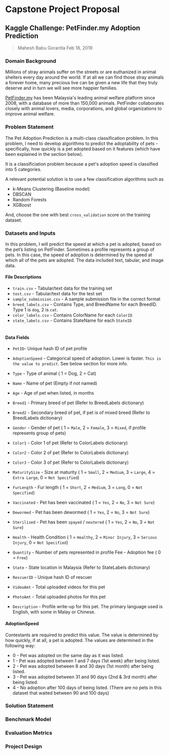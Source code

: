 # **Capstone Project Proposal**

## **Kaggle Challenge: PetFinder.my Adoption Prediction**

> Mahesh Babu Gorantla Feb 18, 2019

### **Domain Background**

Millions of stray animals suffer on the streets or are euthanized in animal shelters every day around the world. If at all we can find those stray animals a forever home, many precious live can be given a new life that they truly deserve and in turn we will see more happier families.

[PetFinder.my](https://www.petfinder.my/) has been Malaysia's leading animal welfare platform since 2008, with a database of more than 150,000 animals. PetFinder collaborates closely with animal lovers, media, corporations, and global organizations to improve animal welfare.

### **Problem Statement**

The Pet Adoption Prediction is a multi-class classification problem. In this problem, I need to develop algorithms to predict the adoptability of pets - specifically, how quickly is a pet adopted based on it features (which have been explained in the section below).

It is a classificiation problem because a pet's adoption speed is classified into 5 categories.

A relevant potential solution is to use a few classification algorithms such as

* k-Means Clustering (Baseline model)
* DBSCAN
* Random Forests
* XGBoost

And, choose the one with best `cross_validation` score on the training dataset.

### **Datasets and Inputs**

In this problem, I will predict the speed at which a pet is adopted, based on the pet’s listing on PetFinder. Sometimes a profile represents a group of pets. In this case, the speed of adoption is determined by the speed at which all of the pets are adopted. The data included text, tabular, and image data.

#### **File Descriptions**

* `train.csv` - Tabular/text data for the training set
* `test.csv` - Tabular/text data for the test set
* `sample_submission.csv` - A sample submission file in the correct format
* `breed_labels.csv` - Contains Type, and BreedName for each BreedID. Type 1 is `dog`, 2 is `cat`.
* `color_labels.csv` - Contains ColorName for each `ColorID`
* `state_labels.csv` - Contains StateName for each `StateID`
<br><br>

#### **Data Fields**

* `PetID`- Unique hash ID of pet profile
* `AdoptionSpeed` - Categorical speed of adoption. Lower is faster. `This is the value to predict`. See below section for more info.

* `Type` - Type of animal ( 1  = Dog, 2  = Cat)
* `Name` - Name of pet (Empty if not named)
* `Age` - Age of pet when listed, in months
* `Breed1` - Primary breed of pet (Refer to BreedLabels dictionary)

* `Breed2` - Secondary breed of pet, if pet is of mixed breed (Refer to BreedLabels dictionary)

* `Gender` - Gender of pet ( 1 = `Male`,  2 = `Female`, 3 = `Mixed`, if profile represents group of pets)

* `Color1` - Color 1 of pet (Refer to ColorLabels dictionary)

* `Color2` - Color 2 of pet (Refer to ColorLabels dictionary)

* `Color3` - Color 3 of pet (Refer to ColorLabels dictionary)

* `MaturitySize` - Size at maturity ( 1  = `Small`,  2  = `Medium`,  3  = `Large`,  4  = `Extra Large`,  0  = `Not Specified`)

* `FurLength` - Fur length ( 1 = `Short`, 2 = `Medium`, 3 = `Long`, 0 = `Not Specified`)

* `Vaccinated` - Pet has been vaccinated ( 1 = `Yes`,  2 = `No`, 3 = `Not Sure`)

* `Dewormed` - Pet has been dewormed ( 1 = `Yes`, 2 = `No`, 3 = `Not Sure`)

* `Sterilized` - Pet has been `spayed` / `neutered` ( 1  = `Yes`, 2 = `No`, 3 = `Not Sure`)

* `Health` - Health Condition ( 1 = `Healthy`, 2 = `Minor Injury`, 3 = `Serious Injury`, 0 = `Not Specified`)

* `Quantity` - Number of pets represented in profile
Fee - Adoption fee ( 0 = `Free`)

* `State` - State location in Malaysia (Refer to StateLabels dictionary)

* `RescuerID` - Unique hash ID of rescuer

* `VideoAmt` - Total uploaded videos for this pet

* `PhotoAmt` - Total uploaded photos for this pet

* `Description` - Profile write-up for this pet. The primary language used is English, with some in Malay or Chinese.

#### **AdoptionSpeed**

Contestants are required to predict this value. The value is determined by how quickly, if at all, a pet is adopted. The values are determined in the following way:

* 0 - Pet was adopted on the same day as it was listed.
* 1 - Pet was adopted between 1 and 7 days (1st week) after being listed.
* 2 - Pet was adopted between 8 and 30 days (1st month) after being listed.
* 3 - Pet was adopted between 31 and 90 days (2nd & 3rd month) after being listed.
* 4 - No adoption after 100 days of being listed. (There are no pets in this dataset that waited between 90 and 100 days)

### **Solution Statement**

### **Benchmark Model**

### **Evaluation Metrics**

### **Project Design**
